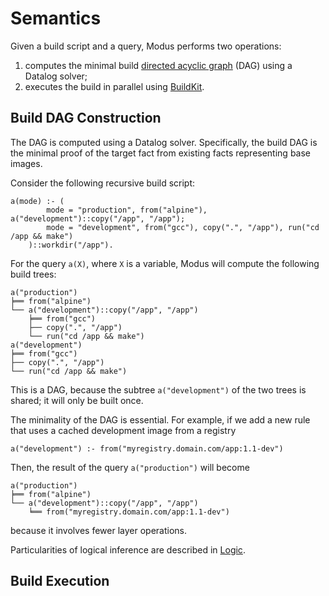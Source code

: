 # Semantics

Given a build script and a query, Modus performs two operations:

1. computes the minimal build [directed acyclic graph](https://en.wikipedia.org/wiki/Directed_acyclic_graph) (DAG) using a Datalog solver;
2. executes the build in parallel using [BuildKit](https://github.com/moby/buildkit).

## Build DAG Construction

The DAG is computed using a Datalog solver. Specifically, the build DAG is the minimal proof of the target fact from existing facts representing base images.

Consider the following recursive build script:

```
a(mode) :- (
        mode = "production", from("alpine"), a("development")::copy("/app", "/app");
        mode = "development", from("gcc"), copy(".", "/app"), run("cd /app && make")
    )::workdir("/app").
```

For the query `a(X)`, where `X` is a variable, Modus will compute the following build trees:

```
a("production")
╞══ from("alpine")
└── a("development")::copy("/app", "/app")
    ╞══ from("gcc")
    ├── copy(".", "/app")
    └── run("cd /app && make")
a("development")
╞══ from("gcc")
├── copy(".", "/app")
└── run("cd /app && make")
```

This is a DAG, because the subtree `a("development")` of the two trees is shared; it will only be built once.

The minimality of the DAG is essential. For example, if we add a new rule that uses a cached development image from a registry

```
a("development") :- from("myregistry.domain.com/app:1.1-dev")
```

Then, the result of the query `a("production")` will become

```
a("production")
╞══ from("alpine")
└── a("development")::copy("/app", "/app")
    ╘══ from("myregistry.domain.com/app:1.1-dev")
```

because it involves fewer layer operations.

Particularities of logical inference are described in [Logic](./logic.md).

## Build Execution
